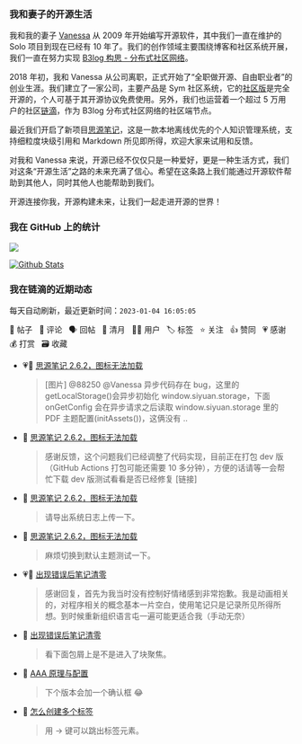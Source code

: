 ### 我和妻子的开源生活

我和我的妻子 [Vanessa](https://github.com/Vanessa219) 从 2009 年开始编写开源软件，其中我们一直在维护的 Solo 项目到现在已经有 10 年了。我们的创作领域主要围绕博客和社区系统开展，我们一直在努力实现 [B3log 构思 - 分布式社区网络](https://ld246.com/article/1546941897596)。

2018 年初，我和 Vanessa 从公司离职，正式开始了“全职做开源、自由职业者”的创业生涯。我们建立了一家公司，主要产品是 Sym 社区系统，它的[社区版](https://github.com/88250/symphony)是完全开源的，个人可基于其开源协议免费使用。另外，我们也运营着一个超过 5 万用户的社区[链滴](https://ld246.com)，作为 B3log 分布式社区网络的社区端节点。

最近我们开启了新项目[思源笔记](https://github.com/siyuan-note/siyuan)，这是一款本地离线优先的个人知识管理系统，支持细粒度块级引用和 Markdown 所见即所得，欢迎大家来试用和反馈。

对我和 Vanessa 来说，开源已经不仅仅只是一种爱好，更是一种生活方式，我们对这条“开源生活”之路的未来充满了信心。希望在这条路上我们能通过开源软件帮助到其他人，同时其他人也能帮助到我们。

开源连接你我，开源构建未来，让我们一起走进开源的世界！

### 我在 GitHub 上的统计

<a title="Hits" target="_blank" href="https://github.com/88250/88250"><img src="https://hits.b3log.org/88250/88250.svg"></a>

[![Github Stats](https://github-readme-stats.vercel.app/api?username=88250&theme=tokyonight&show_icons=true)](https://github.com/88250)

<!--events start -->

### 我在链滴的近期动态

每天自动刷新，最近更新时间：`2023-01-04 16:05:05`

📝 帖子 &nbsp; 💬 评论 &nbsp; 🗣 回帖 &nbsp; 🌙 清月 &nbsp; 👨‍💻 用户 &nbsp; 🏷️ 标签 &nbsp; ⭐️ 关注 &nbsp; 👍 赞同 &nbsp; 💗 感谢 &nbsp; 💰 打赏 &nbsp; 🗃 收藏

* 💗💬 [思源笔记 2.6.2，图标无法加载](https://ld246.com/article/1672811562871/comment/1672818364107#comments)

  > [图片] @88250 @Vanessa 异步代码存在 bug，这里的 getLocalStorage()会异步初始化 window.siyuan.storage，下面 onGetConfig 会在异步请求之后读取 window.siyuan.storage 里的 PDF 主题配置(initAssets())，这俩没有 ..
* 💬 [思源笔记 2.6.2，图标无法加载](https://ld246.com/article/1672811562871/comment/1672818499125#comments)

  > 感谢反馈，这个问题我们已经调整了代码实现，目前正在打包 dev 版（GitHub Actions 打包可能还需要 10 多分钟），方便的话请等一会帮忙下载 dev 版测试看看是否已经修复 [链接]
* 💬 [思源笔记 2.6.2，图标无法加载](https://ld246.com/article/1672811562871/comment/1672817735535#comments)

  > 请导出系统日志上传一下。
* 💬 [思源笔记 2.6.2，图标无法加载](https://ld246.com/article/1672811562871/comment/1672813729489#comments)

  > 麻烦切换到默认主题测试一下。
* 💗💬 [出现错误后笔记清零](https://ld246.com/article/1672803917391/comment/1672812604307#comments)

  > 感谢回复，首先为我当时没有控制好情绪感到非常抱歉。我是动画相关的，对程序相关的概念基本一片空白，使用笔记只是记录所见所得所想。到时候重新组织语言屯一遍可能更适合我（手动无奈）
* 💬 [出现错误后笔记清零](https://ld246.com/article/1672803917391/comment/1672811075421#comments)

  > 看下面包屑上是不是进入了块聚焦。
* 💬 [AAA 原理与配置](https://ld246.com/article/1672805041537/comment/1672810689113#comments)

  > 下个版本会加一个确认框 😂
* 💬 [怎么创建多个标签](https://ld246.com/article/1672805712921/comment/1672810600729#comments)

  > 用 → 键可以跳出标签元素。


<!--events end -->
